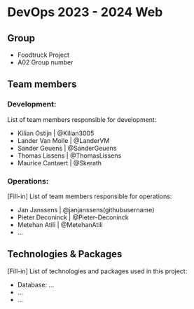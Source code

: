 # DevOps 2023 - 2024 Web 

## Group

- Foodtruck Project
- A02 Group number

## Team members
 
### Development:

List of team members responsible for development:

- Kilian Ostijn | @Kilian3005
- Lander Van Molle | @LanderVM
- Sander Geuens | @SanderGeuens
- Thomas Lissens | @ThomasLissens
- Maurice Cantaert | @Skerath

### Operations:
 
[Fill-in] List of team members responsible for operations:

- Jan Janssens | @janjanssens(githubusername)
- Pieter Deconinck | @Pieter-Deconinck
- Metehan Atili | @MetehanAtili
- ...

## Technologies & Packages

[Fill-in] List of technologies and packages used in this project:

- Database: ...
- ...
- ...
